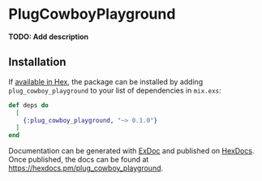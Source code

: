 # PlugCowboyPlayground

**TODO: Add description**

## Installation

If [available in Hex](https://hex.pm/docs/publish), the package can be installed
by adding `plug_cowboy_playground` to your list of dependencies in `mix.exs`:

```elixir
def deps do
  [
    {:plug_cowboy_playground, "~> 0.1.0"}
  ]
end
```

Documentation can be generated with [ExDoc](https://github.com/elixir-lang/ex_doc)
and published on [HexDocs](https://hexdocs.pm). Once published, the docs can
be found at <https://hexdocs.pm/plug_cowboy_playground>.

